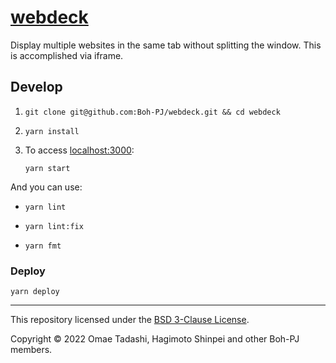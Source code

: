 # [webdeck](https://Boh-PJ.github.io/webdeck)

Display multiple websites in the same tab without splitting the window.
This is accomplished via iframe.

## Develop

1. ```shell
   git clone git@github.com:Boh-PJ/webdeck.git && cd webdeck
   ```
2. ```shell
   yarn install
   ```
3. To access <localhost:3000>:
   ```shell
   yarn start
   ```

And you can use:

- ```shell
  yarn lint
  ```
- ```shell
  yarn lint:fix
  ```
- ```shell
  yarn fmt
  ```

### Deploy

```shell
yarn deploy
```

---

This repository licensed under the [BSD 3-Clause License](https://github.com/Boh-PJ/webdeck/blob/main/LICENSE).

Copyright &copy; 2022 Omae Tadashi, Hagimoto Shinpei and other Boh-PJ members.
